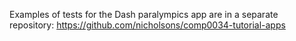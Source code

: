 Examples of tests for the Dash paralympics app are in a separate repository: https://github.com/nicholsons/comp0034-tutorial-apps
